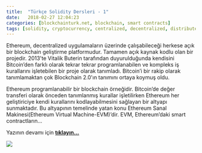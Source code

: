 ```yaml
---
title:  "Türkçe Solidity Dersleri - 1"
date:   2018-02-27 12:04:23
categories: [blockchainturk.net, blockchain, smart contracts]
tags: [solidity, cryptocurrency, centralized, decentralized, distributed, örnek, nedir, sanal, para, dijital, kripto, Distributed, Legder, Blockchain, Bitcoin, Block, Mehmet Cem Yücel, Mehmet, Cem, Yucel, Yücel, blockchainturk, blockchainturk.net]
---
```

Ethereum, decentralized uygulamaların üzerinde çalışabileceği herkese açık bir blockchain geliştirme platformudur. Tamamen açık kaynak kodlu olan bir projedir. 2013'te Vitalik Buterin tarafından duyurulduğunda kendisini Bitcoin’den farklı olarak tekrar tekrar programlanabilen ve kompleks iş kurallarını işletebilen bir proje olarak tanımladı. Bitcoin’i bir rakip olarak tanımlamaktan çok Blockchain 2.0'ın tanımını ortaya koymuş oldu.

Ethereum programlanabilir bir blockchain örneğidir. Bitcoin’de değer transferi olarak önceden tanımlanmış kurallar işletilirken Ethereum her geliştiriciye kendi kurallarını kodlayabilmesini sağlayan bir altyapı sunmaktadır. Bu altyapının temelinde yatan konu Ethereum Sanal Makinesi(Ethereum Virtual Machine-EVM)’dir. EVM, Ethereum’daki smart contractların...

Yazının devamı için 
<a style="font-weight:bold" href="https://medium.com/blockchainturk/c33ebcbaebe0?utm_source=mehmetcemyucel.com&utm_medium=refferal&utm_campaign=blog" target="_blank">tıklayın...</a>

![](https://cdn-images-1.medium.com/max/800/1*bkQ65Bgo5_4Fi0BnsDYO1A.jpeg)
